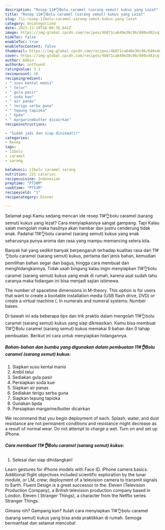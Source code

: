 ```yaml
---
description: "Resep 11#👌Bolu caramel (sarang semut) kukus yang Lezat"
title: "Resep 11#👌Bolu caramel (sarang semut) kukus yang Lezat"
slug: 711-resep-11bolu-caramel-sarang-semut-kukus-yang-lezat
category: Uncategorized
date: 2022-11-10T16:00:35.641Z
image: https://img-global.cpcdn.com/recipes/4b071ca640e36c96/680x482cq70/11bolu-caramel-sarang-semut-kukus-foto-resep-utama.jpg
hideToc: false
enableToc: true
enableTocContent: false
thumbnail: https://img-global.cpcdn.com/recipes/4b071ca640e36c96/680x482cq70/11bolu-caramel-sarang-semut-kukus-foto-resep-utama.jpg
cover: https://img-global.cpcdn.com/recipes/4b071ca640e36c96/680x482cq70/11bolu-caramel-sarang-semut-kukus-foto-resep-utama.jpg
author: Admin
authorAv: notfound
ratingvalue: 3.1
reviewcount: 16
recipeingredient:
- " susu kental manis"
- " telur"
- " gula pasir"
- " soda kue"
- " air panas"
- " terigu serba guna"
- " tepung tapioka"
- " bpda"
- " margarinebutter dicairkan"
recipeinstructions:

- "Sudah jadi dan siap dinikmati!"
categories:
- Resep
tags:
- 11bolu
- caramel
- sarang

katakunci: 11bolu caramel sarang 
nutrition: 221 calories
recipecuisine: Indonesian
preptime: "PT20M"
cooktime: "PT53M"
recipeyield: "1"
recipecategory: Dinner

---
```



Selamat pagi Kamu sedang mencari ide resep 11#👌bolu caramel (sarang semut) kukus yang lezat? Cara menyiapkannya sangat gampang. Tapi Kalau salah mengolah maka hasilnya akan hambar dan justru cenderung tidak enak. Padahal 11#👌bolu caramel (sarang semut) kukus yang enak seharusnya punya aroma dan rasa yang mampu memancing selera kita.


Banyak hal yang sedikit banyak berpengaruh terhadap kualitas rasa dari 11#👌bolu caramel (sarang semut) kukus, pertama dari jenis bahan, kemudian pemilihan bahan segar dan bagus, hingga cara membuat dan menghidangkannya. Tidak usah bingung kalau ingin menyiapkan 11#👌bolu caramel (sarang semut) kukus yang enak di rumah, karena asal sudah tahu caranya maka hidangan ini bisa menjadi sajian istimewa.

The number of spacetime dimensions in M-theory. This option is for users that want to create a bootable installation media (USB flash drive, DVD) or create a virtual machine (. In numerals and numeral systems: Number bases.


Di bawah ini ada beberapa tips dan trik praktis dalam mengolah 11#👌bolu caramel (sarang semut) kukus yang siap dikreasikan. Kamu bisa membuat 11#👌Bolu caramel (sarang semut) kukus memakai 9 bahan dan 0 tahap pembuatan. Berikut ini cara untuk menyiapkan hidangannya.

<!--inarticleads1-->

##### Bahan-bahan dan bumbu yang digunakan dalam pembuatan 11#👌Bolu caramel (sarang semut) kukus:

1. Siapkan  susu kental manis
1. Ambil  telur
1. Sediakan  gula pasir
1. Persiapkan  soda kue
1. Siapkan  air panas
1. Sediakan  terigu serba guna
1. Siapkan  tepung tapioka
1. Gunakan  bpda
1. Persiapkan  margarine/butter dicairkan


We recommend that you begin deployment of each. Splash, water, and dust resistance are not permanent conditions and resistance might decrease as a result of normal wear. Do not attempt to charge a wet. Turn on and set up iPhone. 

<!--inarticleads2-->

##### Cara membuat 11#👌Bolu caramel (sarang semut) kukus:


1. Selesai dan siap dihidangkan!

Learn gestures for iPhone models with Face ID. iPhone camera basics. Additional flight objectives included scientific exploration by the lunar module, or LM, crew; deployment of a television camera to transmit signals to Earth. Fluent Design is a great successor to the. Eleven (Television Production Company), a British television production company based in London. Eleven ( Stranger Things), a character from the Netflix series Stranger Things. 

Gimana nih? Gampang kan? Itulah cara menyiapkan 11#👌bolu caramel (sarang semut) kukus yang bisa anda praktikkan di rumah. Semoga bermanfaat dan selamat mencoba!
